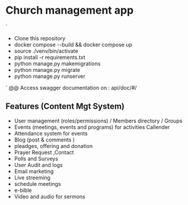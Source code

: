 # Church management app

`

- Clone this repository
- docker compose --build && docker compose up
- source ./venv/bin/activate
- pip install -r requirements.txt
- python manage.py makemigrations
- python manage.py migrate
- python manage.py runserver

`
@@ Access swagger documentation on : api/doc/#/

## Features (Content Mgt System)

- User management (roles/permissions) / Members directory / Groups
- Events (meetings, events and programs) for activities Callender
- Attendance system for events
- Blog (post & comments )
- pleadges, offering and donation
- Prayer Request ,Contact
- Polls and Surveys
- User Audit and logs
- Email marketing
- Live streeming
- schedule meetings
- e-bible
- Video and audio for sermons
